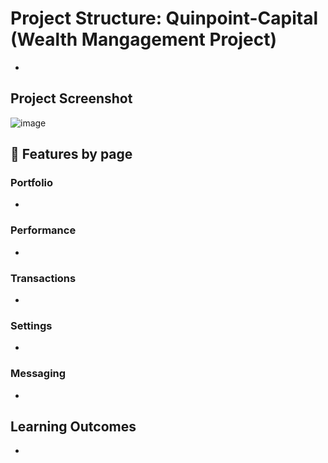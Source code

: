 # Project Structure: Quinpoint-Capital (Wealth Mangagement Project)
- 

## Project Screenshot
![image](https://github.com/user-attachments/assets/4d47b221-88a8-4142-811f-764ce883180a)



## 📌 Features by page

### Portfolio
-

### Performance
-

### Transactions
-

### Settings
-


### Messaging
-


## Learning Outcomes
-



